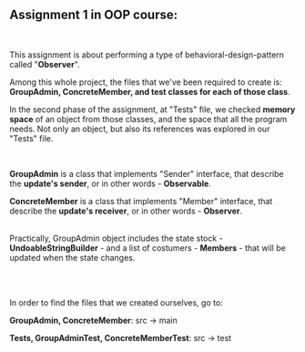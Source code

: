##  Assignment 1 in OOP course:

<br>

This assignment is about performing a type of behavioral-design-pattern called "**Observer**".


Among this whole project, the files that we've been required to create is: **GroupAdmin, ConcreteMember, and test classes for each of those class**.

In the second phase of the assignment, at "Tests" file, we checked **memory space** of an object from those classes, and the space that all the program needs. 
Not only an object, but also its references was explored in our "Tests" file.

<br>

**GroupAdmin** is a class that implements "Sender" interface, that describe the **update's sender**, or in other words - **Observable**.

**ConcreteMember** is a class that implements "Member" interface, that describe the **update's receiver**, or in other words - **Observer**.
<br>
<br>

Practically, GroupAdmin object includes the state stock - **UndoableStringBuilder** - and a list of
costumers - **Members** - that will be updated when the state changes.

<br>
<br>

In order to find the files that we created ourselves, go to:

**GroupAdmin, ConcreteMember**:  src -> main

**Tests, GroupAdminTest, ConcreteMemberTest**:  src -> test
